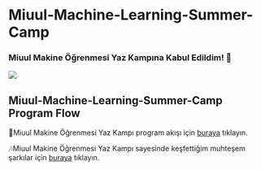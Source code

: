 # Miuul-Machine-Learning-Summer-Camp
### Miuul Makine Öğrenmesi Yaz Kampına Kabul Edildim! 🎉
![](https://ci6.googleusercontent.com/proxy/tm-_giPUyt6mqTBqFfuGjxdndaUA65UHEaR4wSBgruBucowsS5aDcS2QOik33Qw0WpK6hLUZd3VZeR_hXjQxTD7bWDRPKpHiGu298ucrdszV8qOCWS96bJpa72FQM900fNNNVshOlgM=s0-d-e1-ft#https://img.euromsg.net/9B194CBF7B524F43AAAB1B6BA092D13E/images/2023/07/04/banner.jpg)

## Miuul-Machine-Learning-Summer-Camp Program Flow
🦩Miuul Makine Öğrenmesi Yaz Kampı program akışı için [buraya](https://drive.google.com/file/d/1fjoa9fH_XqYTUa3zkBnEyRqLSrQ1mJbL/view?usp=sharing) tıklayın.

🎶Miuul Makine Öğrenmesi Yaz Kampı sayesinde keşfettiğim muhteşem şarkılar için [buraya](https://open.spotify.com/playlist/2vrop31DPLtjAF9a97Sh0f?si=a040fb7e935c46e7) tıklayın.
